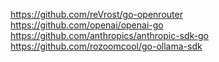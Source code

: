 

https://github.com/reVrost/go-openrouter
https://github.com/openai/openai-go
https://github.com/anthropics/anthropic-sdk-go
https://github.com/rozoomcool/go-ollama-sdk

